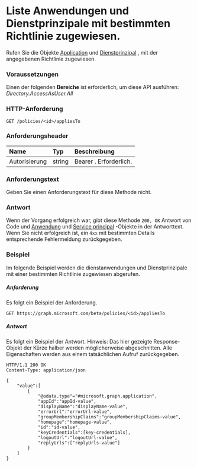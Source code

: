 # <a name="list-applications-and-service-principals-with-specific-policy-assigned"></a>Liste Anwendungen und Dienstprinzipale mit bestimmten Richtlinie zugewiesen.

Rufen Sie die Objekte [Application](../resources/application.md) und [Dienstprinzipal](../resources/serviceprincipal.md) , mit der angegebenen Richtlinie zugewiesen.

### <a name="prerequisites"></a>Voraussetzungen
Einen der folgenden **Bereiche** ist erforderlich, um diese API ausführen: *Directory.AccessAsUser.All*

### <a name="http-request"></a>HTTP-Anforderung
```http
GET /policies/<id>/appliesTo
```

### <a name="request-headers"></a>Anforderungsheader
| Name       | Typ | Beschreibung|
|:---------------|:--------|:----------|
| Autorisierung  | string  | Bearer <token>. Erforderlich. |

### <a name="request-body"></a>Anforderungstext
Geben Sie einen Anforderungstext für diese Methode nicht.

### <a name="response"></a>Antwort
Wenn der Vorgang erfolgreich war, gibt diese Methode `200, OK` Antwort von Code und [Anwendung](../resources/application.md) und [Service principal](../resources/serviceprincipal.md) -Objekte in der Antworttext. Wenn Sie nicht erfolgreich ist, ein `4xx` mit bestimmten Details entsprechende Fehlermeldung zurückgegeben.

### <a name="example"></a>Beispiel
Im folgende Beispiel werden die dienstanwendungen und Dienstprinzipale mit einer bestimmten Richtlinie zugewiesen abgerufen.

##### <a name="request"></a>Anforderung
Es folgt ein Beispiel der Anforderung.

```http
GET https://graph.microsoft.com/beta/policies/<id>/appliesTo
```

##### <a name="response"></a>Antwort
Es folgt ein Beispiel der Antwort. Hinweis: Das hier gezeigte Response-Objekt der Kürze halber werden möglicherweise abgeschnitten. Alle Eigenschaften werden aus einem tatsächlichen Aufruf zurückgegeben.

```http
HTTP/1.1 200 OK
Content-Type: application/json

{
    "value":[
        {
            "@odata.type"="#microsoft.graph.application",
            "appId":"appId-value",
            "displayName":"displayName-value",
            "errorUrl":"errorUrl-value",
            "groupMembershipClaims":"groupMembershipClaims-value",
            "homepage":"homepage-value",
            "id":"id-value",
            "keyCredentials":[key-credentials],
            "logoutUrl":"logoutUrl-value",
            "replyUrls":["replyUrls-value"]
        }
    ]
}
```
